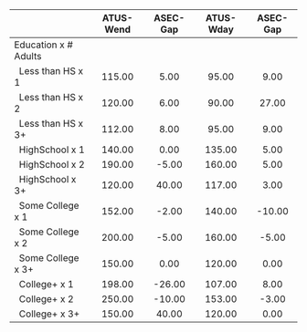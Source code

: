 
|                      |    ATUS-Wend |     ASEC-Gap |    ATUS-Wday |     ASEC-Gap |
| -------------------- | :----------: | :----------: | :----------: | :----------: |
| Education x # Adults |              |              |              |              |
| &nbsp;&nbsp;Less than HS x 1 |       115.00 |         5.00 |        95.00 |         9.00 |
| &nbsp;&nbsp;Less than HS x 2 |       120.00 |         6.00 |        90.00 |        27.00 |
| &nbsp;&nbsp;Less than HS x 3+ |       112.00 |         8.00 |        95.00 |         9.00 |
| &nbsp;&nbsp;HighSchool x 1 |       140.00 |         0.00 |       135.00 |         5.00 |
| &nbsp;&nbsp;HighSchool x 2 |       190.00 |        -5.00 |       160.00 |         5.00 |
| &nbsp;&nbsp;HighSchool x 3+ |       120.00 |        40.00 |       117.00 |         3.00 |
| &nbsp;&nbsp;Some College x 1 |       152.00 |        -2.00 |       140.00 |       -10.00 |
| &nbsp;&nbsp;Some College x 2 |       200.00 |        -5.00 |       160.00 |        -5.00 |
| &nbsp;&nbsp;Some College x 3+ |       150.00 |         0.00 |       120.00 |         0.00 |
| &nbsp;&nbsp;College+ x 1 |       198.00 |       -26.00 |       107.00 |         8.00 |
| &nbsp;&nbsp;College+ x 2 |       250.00 |       -10.00 |       153.00 |        -3.00 |
| &nbsp;&nbsp;College+ x 3+ |       150.00 |        40.00 |       120.00 |         0.00 |

